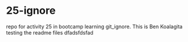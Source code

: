 # 25-ignore
repo for activity 25 in bootcamp learning git_ignore.
This is Ben Koalagita
testing the readme files
dfadsfdsfad

